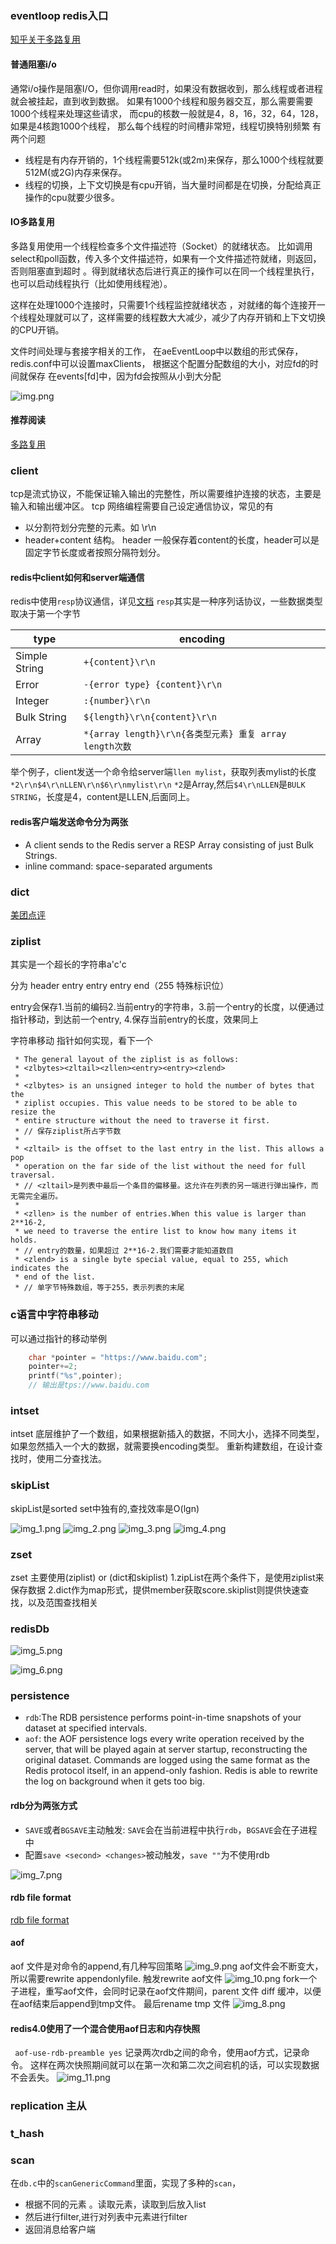 ### eventloop  redis入口
[知乎关于多路复用](https://www.zhihu.com/question/28594409/answer/74003996)
#### 普通阻塞i/o
通常i/o操作是阻塞I/O，但你调用read时，如果没有数据收到，那么线程或者进程就会被挂起，直到收到数据。
如果有1000个线程和服务器交互，那么需要需要1000个线程来处理这些请求，
而cpu的核数一般就是4，8，16，32，64，128，如果是4核跑1000个线程，
那么每个线程的时间槽非常短，线程切换特别频繁
有两个问题
+ 线程是有内存开销的，1个线程需要512k(或2m)来保存，那么1000个线程就要512M(或2G)内存来保存。
+ 线程的切换，上下文切换是有cpu开销，当大量时间都是在切换，分配给真正操作的cpu就要少很多。
#### IO多路复用
多路复用使用一个线程检查多个文件描述符（Socket）的就绪状态。
比如调用select和poll函数，传入多个文件描述符，如果有一个文件描述符就绪，则返回，否则阻塞直到超时
。得到就绪状态后进行真正的操作可以在同一个线程里执行，也可以启动线程执行（比如使用线程池）。

这样在处理1000个连接时，只需要1个线程监控就绪状态
，对就绪的每个连接开一个线程处理就可以了，这样需要的线程数大大减少，减少了内存开销和上下文切换的CPU开销。




文件时间处理与套接字相关的工作，
在aeEventLoop中以数组的形式保存，redis.conf中可以设置maxClients，
根据这个配置分配数组的大小，对应fd的时间就保存 在events[fd]中，因为fd会按照从小到大分配


![img.png](img.png)
#### 推荐阅读
[多路复用](https://draveness.me/redis-io-multiplexing/)

### client
tcp是流式协议，不能保证输入输出的完整性，所以需要维护连接的状态，主要是输入和输出缓冲区。
tcp 网络编程需要自己设定通信协议，常见的有
+ 以分割符划分完整的元素。如 \r\n
+ header+content 结构。 header 一般保存着content的长度，header可以是固定字节长度或者按照分隔符划分。
#### redis中client如何和server端通信
redis中使用`resp`协议通信，详见[文档](https://redis.io/topics/protocol)
`resp`其实是一种序列话协议，一些数据类型取决于第一个字节

type |  encoding
--- | ---
Simple String | `+{content}\r\n`
Error | `-{error type} {content}\r\n`
Integer | `:{number}\r\n`
Bulk String | `${length}\r\n{content}\r\n`
Array | `*{array length}\r\n{各类型元素} 重复 array length次数`


举个例子，client发送一个命令给server端`llen mylist`，获取列表mylist的长度
`*2\r\n$4\r\nLLEN\r\n$6\r\nmylist\r\n`
`*2`是Array,然后`$4\r\nLLEN`是`BULK STRING`，长度是4，content是LLEN,后面同上。
#### redis客户端发送命令分为两张
+ A client sends to the Redis server a RESP Array consisting of just Bulk Strings.
+ inline command: space-separated arguments 




### dict
[美团点评](https://tech.meituan.com/2018/07/27/redis-rehash-practice-optimization.html)

### ziplist
其实是一个超长的字符串a'c'c

分为
header  entry entry entry   end（255 特殊标识位）

entry会保存1.当前的编码2.当前entry的字符串，3.前一个entry的长度，以便通过指针移动，到达前一个entry,
4.保存当前entry的长度，效果同上


字符串移动 指针如何实现，看下一个



```text
 * The general layout of the ziplist is as follows:
 * <zlbytes><zltail><zllen><entry><entry><zlend>
 *
 * <zlbytes> is an unsigned integer to hold the number of bytes that the
 * ziplist occupies. This value needs to be stored to be able to resize the
 * entire structure without the need to traverse it first.
 * // 保存ziplist所占字节数
 *
 * <zltail> is the offset to the last entry in the list. This allows a pop
 * operation on the far side of the list without the need for full traversal.
 * // <zltail>是列表中最后一个条目的偏移量。这允许在列表的另一端进行弹出操作，而无需完全遍历。
 *
 * <zllen> is the number of entries.When this value is larger than 2**16-2,
 * we need to traverse the entire list to know how many items it holds.
 * // entry的数量，如果超过 2**16-2.我们需要才能知道数目
 * <zlend> is a single byte special value, equal to 255, which indicates the
 * end of the list.
 * // 单字节特殊数组，等于255，表示列表的末尾
```


### c语言中字符串移动
可以通过指针的移动举例
```c
    char *pointer = "https://www.baidu.com";
    pointer+=2;
    printf("%s",pointer);
    // 输出是tps://www.baidu.com
```
### intset
intset 底层维护了一个数组，如果根据新插入的数据，不同大小，选择不同类型，如果忽然插入一个大的数据，就需要换encoding类型。
重新构建数组，在设计查找时，使用二分查找法。

### skipList
skipList是sorted set中独有的,查找效率是O(lgn)

![img_1.png](img_1.png)
![img_2.png](img_2.png)
![img_3.png](img_3.png)
![img_4.png](img_4.png)

### zset
zset 主要使用(ziplist)  or (dict和skiplist)
1.zipList在两个条件下，是使用ziplist来保存数据
2.dict作为map形式，提供member获取score.skiplist则提供快速查找，以及范围查找相关

### redisDb

![img_5.png](img_5.png)

![img_6.png](img_6.png)

### persistence
+ `rdb`:The RDB persistence performs point-in-time snapshots of your dataset at specified intervals.
+ `aof`:  the AOF persistence logs every write operation received by the server, that will be played again at server startup, reconstructing the original dataset.
  Commands are logged using the same format as the Redis protocol itself, in an append-only fashion. Redis is able to rewrite the log on background when it gets too big.

#### rdb分为两张方式
+ `SAVE`或者`BGSAVE`主动触发: `SAVE`会在当前进程中执行`rdb`，`BGSAVE`会在子进程中
+ 配置`save <second> <changes>`被动触发，`save ""`为不使用rdb

![img_7.png](img_7.png)
#### rdb file format 
[rdb file format](https://github.com/sripathikrishnan/redis-rdb-tools/wiki/Redis-RDB-Dump-File-Format)

#### aof
aof 文件是对命令的append,有几种写回策略
![img_9.png](img_9.png)
aof文件会不断变大，所以需要rewrite appendonlyfile.
触发rewrite aof文件
![img_10.png](img_10.png)
fork一个子进程，重写aof文件，会同时记录在aof文件期间，parent 文件 diff 缓冲，以便在aof结束后append到tmp文件。
最后rename tmp 文件
![img_8.png](img_8.png)

#### redis4.0使用了一个混合使用aof日志和内存快照
` aof-use-rdb-preamble yes`
记录两次rdb之间的命令，使用aof方式，记录命令。 
这样在两次快照期间就可以在第一次和第二次之间宕机的话，可以实现数据不会丢失。
![img_11.png](img_11.png)

### replication 主从

### t_hash 


### scan
在`db.c`中的`scanGenericCommand`里面，实现了多种的`scan`，

+ 根据不同的元素 。读取元素，读取到后放入list
+ 然后进行filter,进行对列表中元素进行filter
+ 返回消息给客户端
